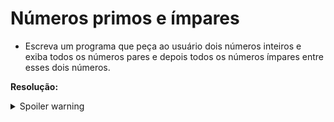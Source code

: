 # Números primos e ímpares

 - Escreva um programa que peça ao usuário dois números inteiros e exiba todos os números pares e depois todos os números ímpares entre esses dois números.
   
**Resolução:**

<details>
  <summary>Spoiler warning</summary>

```
import java.util.Scanner;

public class Main {

    public static void main(String[] args) {
        Scanner read = new Scanner(System.in);

        System.out.print("Digite o primeiro número inteiro: ");
        int a = read.nextInt();

        System.out.print("Digite o segundo número inteiro: ");
        int b = read.nextInt();

        if (a > b) {
            int temp = a;
            a = b;
            b = temp;
        }

        System.out.println("Números pares entre " + a + " e " + b + ":");
        for (int i = a; i <= b; i++) {
            if (i % 2 == 0) {
                System.out.println(i);
            }
        }

        System.out.println("Números ímpares entre " + a + " e " + b + ":");
        for (int i = a; i <= b; i++) {
            if (i % 2 != 0) {
                System.out.println(i);
            }
        }
    }
}

```
</details>
